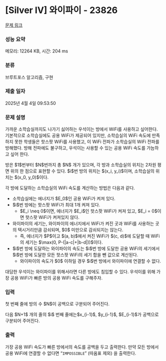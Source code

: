 # [Silver IV] 와이파이 - 23826 

[문제 링크](https://www.acmicpc.net/problem/23826) 

### 성능 요약

메모리: 12264 KB, 시간: 204 ms

### 분류

브루트포스 알고리즘, 구현

### 제출 일자

2025년 4월 4일 09:53:50

### 문제 설명

<p>가까운 소학습실까지도 나가기 싫어하는 우석이는 방에서 WiFi를 사용하고 싶어한다. 기본적으로 소학습실에도 공용 WiFi가 제공되어 있지만, 소학습실의 WiFi 속도에 만족하지 못한 학생들은 핫스팟 WiFi를 사용했고, 이 WiFi 전파가 소학습실의 WiFi 전파를 방해했다. 방해 전파에도 불구하고, 우석이는 사용할 수 있는 공용 WiFi 속도를 가늠하고 싶어 한다.</p>

<p>방은 $1$번부터 $N$번까지 총 $N$ 개가 있으며, 각 방과 소학습실의 위치는 2차원 평면 위의 한 점으로 표현할 수 있다. $i$번 방의 위치는 $(x_i, y_i)$이며, 소학습실의 위치는 $(x_0, y_0)$이다.</p>

<p>각 방에 도달하는 소학습실의 WiFi 속도를 계산하는 방법은 다음과 같다.</p>

<ul>
	<li>소학습실에는 에너지가 $E_0$인 공용 WiFi가 켜져 있다.</li>
	<li>$i$번 방에는 핫스팟 WiFi가 최대 1개 켜져 있다.
	<ul>
		<li>$E_i \neq 0$이면, 에너지가 $E_i$인 핫스팟 WiFi가 켜져 있고, $E_i = 0$이면 핫스팟 WiFi가 켜져있지 않다.</li>
	</ul>
	</li>
	<li>와이파이의 세기는, 와이파이의 에너지에서 WiFi가 켜진 곳과 WiFi를 사용하는 곳의 택시거리만큼 감쇠되며, $0$ 미만으로 감쇠되지는 않는다.
	<ul>
		<li>즉, 에너지가 $P$이고 $(a, b)$에서 켜진 WiFi가 $(c, d)$에 도달할 때 WiFi의 세기는 $\max(0, P-(|a-c|+|b-d|))$이다.</li>
	</ul>
	</li>
	<li>$i$번 방에 도달하는 와이파이의 속도는 $i$번 방에 도달한 공용 WiFi의 세기에서 $i$번 방에 도달한 모든 핫스팟 WiFi의 세기 합을 뺀 값으로 계산된다.
	<ul>
		<li>와이파이의 속도가 $0$ 이하일 경우 $i$번 방에서 와이파이에 연결할 수 없다.</li>
	</ul>
	</li>
</ul>

<p>대담한 우석이는 와이파이를 위해서라면 다른 방에도 침입할 수 있다. 우석이를 위해 가장 공용 WiFi가 빠른 방의 공용 WiFi 속도를 구해주자.</p>

### 입력 

 <p>첫 번째 줄에 방의 수 $N$이 공백으로 구분되어 주어진다.</p>

<p>다음 $N+1$ 개의 줄의 $i$ 번째 줄에는$x_{i-1}$, $y_{i-1}$, $E_{i-1}$가 공백으로 구분되어 주어진다.</p>

### 출력 

 <p>가장 공용 WiFi 속도가 빠른 방에서의 속도를 공백을 두고 출력한다. 만약 모든 방에서 공용 WiFi에 연결할 수 없다면 “<code>IMPOSSIBLE</code>” (따옴표 제외) 을 출력한다.</p>

